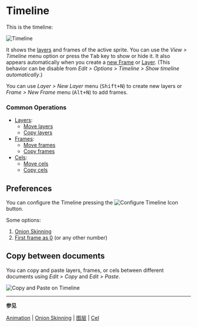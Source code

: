 # Timeline

This is the timeline:

<img src="/docs/timeline/timeline.png" alt="Timeline" class="xN" />

It shows the [layers](layers.md) and frames of the active sprite. You can use the
_View > Timeline_ menu option or press the <kbd>Tab</kbd> key to show or hide
it. It also appears automatically when you create a [new Frame](new-frame.md) or
[Layer](new-layer.md). (This behavior can be disable from _Edit > Options > Timeline >
Show timeline automatically_.)

You can use _Layer > New Layer_ menu (<kbd>Shift+N</kbd>) to create new layers
or _Frame > New Frame_ menu (<kbd>Alt+N</kbd>) to add frames.

### Common Operations

- [Layers](layers.md):
  - [Move layers](move-layers.md)
  - [Copy layers](copy-layers.md)
- [Frames](animation.md):
  - [Move frames](move-frames.md)
  - [Copy frames](copy-frames.md)
- [Cels](cel.md):
  - [Move cels](move-cels.md)
  - [Copy cels](copy-cels.md)

## Preferences

You can configure the Timeline pressing
the ![Configure Timeline Icon](animation/configure-timeline.png) button.

Some options:

1. [Onion Skinning](onion-skinning.md)
1. [First frame as 0](https://community.aseprite.org/t/3895/2) (or any other number)

## Copy between documents

You can copy and paste layers, frames, or cels between different
documents using _Edit > Copy_ and _Edit > Paste_.

![Copy and Paste on Timeline](timeline/timeline-copy-and-paste.gif)

---

**参见**

[Animation](animation.md) |
[Onion Skinning](onion-skinning.md) |
[图层](layers.md) |
[Cel](cel.md)
